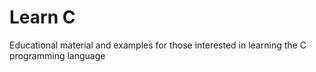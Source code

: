 # Learn C
Educational material and examples for those interested in learning the C programming language
